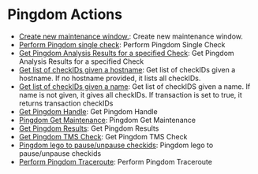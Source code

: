 
# Pingdom Actions
* [Create new maintenance window.](/Pingdom/legos/pingdom_create_new_maintenance_window/README.md): Create new maintenance window.
* [Perform Pingdom single check](/Pingdom/legos/pingdom_do_single_check/README.md): Perform Pingdom Single Check
* [Get Pingdom Analysis Results for a specified Check](/Pingdom/legos/pingdom_get_analysis/README.md): Get Pingdom Analysis Results for a specified Check
* [Get list of checkIDs given a hostname](/Pingdom/legos/pingdom_get_checkids/README.md): Get list of checkIDs given a hostname. If no hostname provided, it lists all checkIDs.
* [Get list of checkIDs given a name](/Pingdom/legos/pingdom_get_checkids_by_name/README.md): Get list of checkIDS given a name. If name is not given, it gives all checkIDs. If transaction is set to true, it returns transaction checkIDs
* [Get Pingdom Handle](/Pingdom/legos/pingdom_get_handle/README.md): Get Pingdom Handle
* [Pingdom Get Maintenance](/Pingdom/legos/pingdom_get_maintenance/README.md): Pingdom Get Maintenance
* [Get Pingdom Results](/Pingdom/legos/pingdom_get_results/README.md): Get Pingdom Results
* [Get Pingdom TMS Check](/Pingdom/legos/pingdom_get_tmscheck/README.md): Get Pingdom TMS Check
* [Pingdom lego to pause/unpause checkids](/Pingdom/legos/pingdom_pause_or_unpause_checkids/README.md): Pingdom lego to pause/unpause checkids
* [Perform Pingdom Traceroute](/Pingdom/legos/pingdom_traceroute/README.md): Perform Pingdom Traceroute
